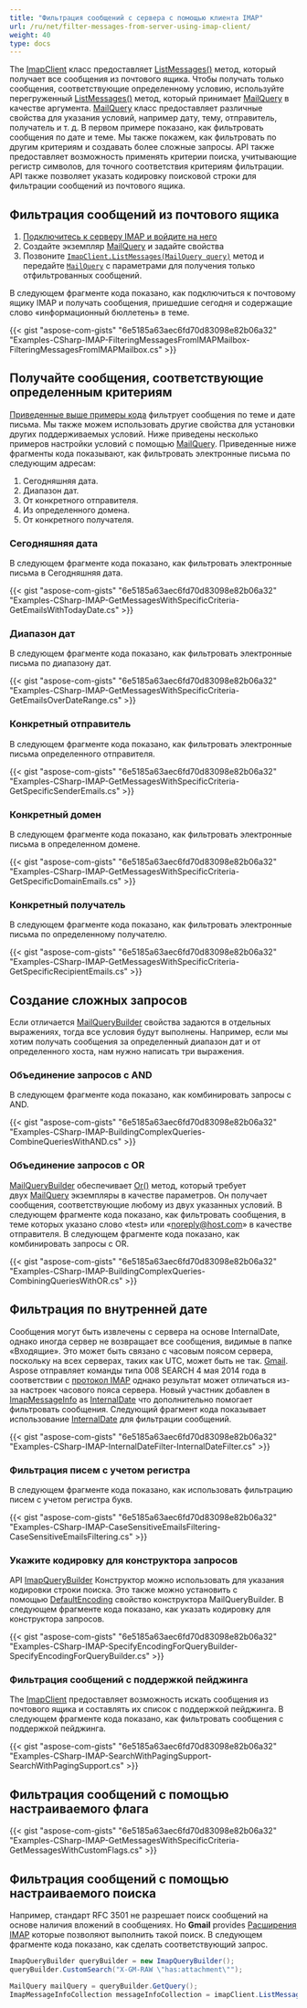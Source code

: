 ```yaml
---
title: "Фильтрация сообщений с сервера с помощью клиента IMAP"
url: /ru/net/filter-messages-from-server-using-imap-client/
weight: 40
type: docs
---
```



The [ImapClient](https://reference.aspose.com/email/net/aspose.email.clients.imap/imapclient/) класс предоставляет [ListMessages()](https://reference.aspose.com/email/net/aspose.email.clients.imap/imapclient/listmessages/#listmessages) метод, который получает все сообщения из почтового ящика. Чтобы получать только сообщения, соответствующие определенному условию, используйте перегруженный [ListMessages()](https://reference.aspose.com/email/net/aspose.email.clients.imap/imapclient/listmessages/#listmessages) метод, который принимает [MailQuery](https://reference.aspose.com/email/net/aspose.email.tools.search/mailquery/) в качестве аргумента. [MailQuery](https://reference.aspose.com/email/net/aspose.email.tools.search/mailquery/) класс предоставляет различные свойства для указания условий, например дату, тему, отправитель, получатель и т. д. В первом примере показано, как фильтровать сообщения по дате и теме. Мы также покажем, как фильтровать по другим критериям и создавать более сложные запросы. API также предоставляет возможность применять критерии поиска, учитывающие регистр символов, для точного соответствия критериям фильтрации. API также позволяет указать кодировку поисковой строки для фильтрации сообщений из почтового ящика.

## **Фильтрация сообщений из почтового ящика**

1. [Подключитесь к серверу IMAP и войдите на него](https://docs.aspose.com/email/ru/net/connecting-to-imap-server/#connecting-with-imap-server)
2. Создайте экземпляр [MailQuery](https://reference.aspose.com/email/net/aspose.email.tools.search/mailquery/) и задайте свойства
3. Позвоните [`ImapClient.ListMessages(MailQuery query)`](https://reference.aspose.com/email/net/aspose.email.clients.imap/imapclient/listmessages/#listmessages_14) метод и передайте [`MailQuery`](https://reference.aspose.com/email/net/aspose.email.tools.search/mailquery/) с параметрами для получения только отфильтрованных сообщений.

В следующем фрагменте кода показано, как подключиться к почтовому ящику IMAP и получать сообщения, пришедшие сегодня и содержащие слово «информационный бюллетень» в теме.

{{< gist "aspose-com-gists" "6e5185a63aec6fd70d83098e82b06a32" "Examples-CSharp-IMAP-FilteringMessagesFromIMAPMailbox-FilteringMessagesFromIMAPMailbox.cs" >}}

## **Получайте сообщения, соответствующие определенным критериям**

[Приведенные выше примеры кода](#filtering-messages-from-mailbox) фильтрует сообщения по теме и дате письма. Мы также можем использовать другие свойства для установки других поддерживаемых условий. Ниже приведены несколько примеров настройки условий с помощью [MailQuery](https://reference.aspose.com/email/net/aspose.email.tools.search/mailquery/). Приведенные ниже фрагменты кода показывают, как фильтровать электронные письма по следующим адресам:

1. Сегодняшняя дата.
1. Диапазон дат.
1. От конкретного отправителя.
1. Из определенного домена.
1. От конкретного получателя.

### **Сегодняшняя дата**

В следующем фрагменте кода показано, как фильтровать электронные письма в Сегодняшняя дата.

{{< gist "aspose-com-gists" "6e5185a63aec6fd70d83098e82b06a32" "Examples-CSharp-IMAP-GetMessagesWithSpecificCriteria-GetEmailsWithTodayDate.cs" >}}

### **Диапазон дат**

В следующем фрагменте кода показано, как фильтровать электронные письма по диапазону дат.

{{< gist "aspose-com-gists" "6e5185a63aec6fd70d83098e82b06a32" "Examples-CSharp-IMAP-GetMessagesWithSpecificCriteria-GetEmailsOverDateRange.cs" >}}

### **Конкретный отправитель**

В следующем фрагменте кода показано, как фильтровать электронные письма определенного отправителя.

{{< gist "aspose-com-gists" "6e5185a63aec6fd70d83098e82b06a32" "Examples-CSharp-IMAP-GetMessagesWithSpecificCriteria-GetSpecificSenderEmails.cs" >}}

### **Конкретный домен**

В следующем фрагменте кода показано, как фильтровать электронные письма в определенном домене.

{{< gist "aspose-com-gists" "6e5185a63aec6fd70d83098e82b06a32" "Examples-CSharp-IMAP-GetMessagesWithSpecificCriteria-GetSpecificDomainEmails.cs" >}}

### **Конкретный получатель**

В следующем фрагменте кода показано, как фильтровать электронные письма по определенному получателю.

{{< gist "aspose-com-gists" "6e5185a63aec6fd70d83098e82b06a32" "Examples-CSharp-IMAP-GetMessagesWithSpecificCriteria-GetSpecificRecipientEmails.cs" >}}

## **Создание сложных запросов**

Если отличается [MailQueryBuilder](https://reference.aspose.com/email/net/aspose.email.tools.search/mailquerybuilder/) свойства задаются в отдельных выражениях, тогда все условия будут выполнены. Например, если мы хотим получать сообщения за определенный диапазон дат и от определенного хоста, нам нужно написать три выражения.

### **Объединение запросов с AND**

В следующем фрагменте кода показано, как комбинировать запросы с AND.

{{< gist "aspose-com-gists" "6e5185a63aec6fd70d83098e82b06a32" "Examples-CSharp-IMAP-BuildingComplexQueries-CombineQueriesWithAND.cs" >}}

### **Объединение запросов с OR**

[MailQueryBuilder](https://reference.aspose.com/email/net/aspose.email.tools.search/mailquerybuilder/) обеспечивает [Or()](https://reference.aspose.com/email/net/aspose.email.tools.search/mailquerybuilder/or/#or) метод, который требует двух [MailQuery](https://reference.aspose.com/email/net/aspose.email.tools.search/mailquery/) экземпляры в качестве параметров. Он получает сообщения, соответствующие любому из двух указанных условий. В следующем фрагменте кода показано, как фильтровать сообщения, в теме которых указано слово «test» или «noreply@host.com» в качестве отправителя. В следующем фрагменте кода показано, как комбинировать запросы с OR.

{{< gist "aspose-com-gists" "6e5185a63aec6fd70d83098e82b06a32" "Examples-CSharp-IMAP-BuildingComplexQueries-CombiningQueriesWithOR.cs" >}}

## **Фильтрация по внутренней дате**

Сообщения могут быть извлечены с сервера на основе InternalDate, однако иногда сервер не возвращает все сообщения, видимые в папке «Входящие». Это может быть связано с часовым поясом сервера, поскольку на всех серверах, таких как UTC, может быть не так. [Gmail](https://www.google.com.ua/search?client=opera&q=timezone+gmail&sourceid=opera&ie=utf-8&oe=utf-8&channel=suggest#channel=suggest&q=gmail+server+timezone++). Aspose отправляет команды типа 008 SEARCH 4 мая 2014 года в соответствии с [протокол IMAP](https://www.rfc-editor.org/rfc/rfc1730) однако результат может отличаться из-за настроек часового пояса сервера. Новый участник добавлен в [ImapMessageInfo](https://reference.aspose.com/email/net/aspose.email.clients.imap/imapmessageinfo/) as [InternalDate](https://reference.aspose.com/email/net/aspose.email.clients.imap/imapmessageinfo/internaldate/) что дополнительно помогает фильтровать сообщения. Следующий фрагмент кода показывает использование [InternalDate](https://reference.aspose.com/email/net/aspose.email.clients.imap/imapmessageinfo/internaldate/) для фильтрации сообщений.

{{< gist "aspose-com-gists" "6e5185a63aec6fd70d83098e82b06a32" "Examples-CSharp-IMAP-InternalDateFilter-InternalDateFilter.cs" >}}

### **Фильтрация писем с учетом регистра**

В следующем фрагменте кода показано, как использовать фильтрацию писем с учетом регистра букв.

{{< gist "aspose-com-gists" "6e5185a63aec6fd70d83098e82b06a32" "Examples-CSharp-IMAP-CaseSensitiveEmailsFiltering-CaseSensitiveEmailsFiltering.cs" >}}

### **Укажите кодировку для конструктора запросов**

API [ImapQueryBuilder](https://reference.aspose.com/email/net/aspose.email.clients.imap/imapquerybuilder/) Конструктор можно использовать для указания кодировки строки поиска. Это также можно установить с помощью [DefaultEncoding](https://reference.aspose.com/email/net/aspose.email.tools.search/mailquerybuilder/defaultencoding/) свойство конструктора MailQueryBuilder. В следующем фрагменте кода показано, как указать кодировку для конструктора запросов.

{{< gist "aspose-com-gists" "6e5185a63aec6fd70d83098e82b06a32" "Examples-CSharp-IMAP-SpecifyEncodingForQueryBuilder-SpecifyEncodingForQueryBuilder.cs" >}}

### **Фильтрация сообщений с поддержкой пейджинга**

The [ImapClient](https://reference.aspose.com/email/net/aspose.email.clients.imap/imapclient/) предоставляет возможность искать сообщения из почтового ящика и составлять их список с поддержкой пейджинга. В следующем фрагменте кода показано, как фильтровать сообщения с поддержкой пейджинга.

{{< gist "aspose-com-gists" "6e5185a63aec6fd70d83098e82b06a32" "Examples-CSharp-IMAP-SearchWithPagingSupport-SearchWithPagingSupport.cs" >}}

## **Фильтрация сообщений с помощью настраиваемого флага**

{{< gist "aspose-com-gists" "6e5185a63aec6fd70d83098e82b06a32" "Examples-CSharp-IMAP-GetMessagesWithSpecificCriteria-GetMessagesWithCustomFlags.cs" >}}

## **Фильтрация сообщений с помощью настраиваемого поиска**

Например, стандарт RFC 3501 не разрешает поиск сообщений на основе наличия вложений в сообщениях. Но **Gmail** provides [Расширения IMAP](https://developers.google.com/gmail/imap/imap-extensions?hl=ru) которые позволяют выполнить такой поиск. В следующем фрагменте кода показано, как сделать соответствующий запрос.

```csharp
ImapQueryBuilder queryBuilder = new ImapQueryBuilder();
queryBuilder.CustomSearch("X-GM-RAW \"has:attachment\"");

MailQuery mailQuery = queryBuilder.GetQuery();
ImapMessageInfoCollection messageInfoCollection = imapClient.ListMessages(mailQuery);
```
